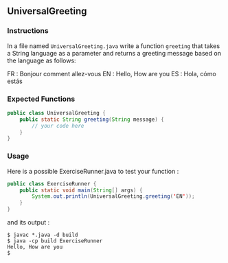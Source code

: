 ## UniversalGreeting

### Instructions

In a file named `UniversalGreeting.java` write a function `greeting` that takes a String language as a parameter and returns a greeting message based on the language as follows:

FR : Bonjour comment allez-vous
EN : Hello, How are you
ES : Hola, cómo estás

### Expected Functions

```java
public class UniversalGreeting {
    public static String greeting(String message) {
        // your code here
    }
}
```

### Usage

Here is a possible ExerciseRunner.java to test your function :

```java
public class ExerciseRunner {
    public static void main(String[] args) {
        System.out.println(UniversalGreeting.greeting('EN'));
    }
}
```

and its output :

```shell
$ javac *.java -d build
$ java -cp build ExerciseRunner
Hello, How are you
$
```
